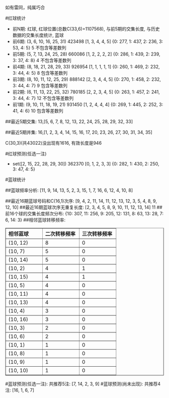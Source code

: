 <!-- 
.. title: 双色球2010035期(2010-03-30)数据分析报告
.. slug: slott-2010035-2010-03-30-report
.. date: 2010-03-31 08:00:00 UTC+08:00
.. tags: Lottery
.. link: 
.. description: 
.. type: text
-->

如有雷同，纯属巧合

<!-- TEASER_END-->

#红球统计

- 前N期: 红球, 红球位置(总数C(33,6)=1107568), 与前5期的交集长度, 与历史数据的交集长度统计, 蓝球
- 前6期: (3, 6, 10, 16, 25, 31) 423498 [1, 3, 4, 4, 5] {0: 277, 1: 437, 2: 236, 3: 53, 4: 5} 5 不包含等差数列
- 前5期: (5, 7, 13, 24, 25, 28) 660086 [1, 2, 2, 2, 2] {0: 286, 1: 439, 2: 239, 3: 37, 4: 8} 4 不包含等差数列
- 前4期: (8, 18, 21, 28, 29, 33) 926954 [1, 1, 1, 1, 1] {0: 260, 1: 469, 2: 232, 3: 44, 4: 5} 8 包含等差数列
- 前3期: (8, 10, 11, 12, 25, 29) 888142 [2, 3, 4, 4, 5] {0: 270, 1: 458, 2: 232, 3: 44, 4: 7} 9 包含等差数列
- 前2期: (6, 11, 13, 22, 25, 32) 780185 [2, 2, 3, 4, 5] {0: 263, 1: 457, 2: 241, 3: 44, 4: 7} 12 不包含等差数列
- 前1期: (9, 10, 11, 18, 19, 21) 931450 [1, 2, 4, 4, 4] {0: 269, 1: 445, 2: 252, 3: 41, 4: 6} 10 包含等差数列

##最近5期交集:
13,[5, 6, 7, 8, 12, 13, 22, 24, 25, 28, 29, 32, 33]

##最近5期并集:
16,[1, 2, 3, 4, 14, 15, 16, 17, 20, 23, 26, 27, 30, 31, 34, 35]

C(30,3)(共43022)没出现有1616, 
有效长度是946

#红球预测(任选一注)

- set([2, 15, 22, 28, 29, 30]) 362370 [0, 1, 2, 3, 3] {0: 282, 1: 430, 2: 250, 3: 47, 4: 5}

#蓝球统计

##蓝球频率分析:
[11, 9, 14, 13, 5, 2, 3, 15, 1, 7, 16, 6, 12, 4, 10, 8]

##最近16期蓝球号码和C(16,1)次序:
[9, 4, 2, 11, 14, 11, 12, 13, 12, 3, 5, 4, 8, 9, 12, 10]
##最近16期蓝球次序无重复长度:
[2, 3, 4, 5, 8, 9, 10, 11, 12, 13, 14] 11
##前16个球的交集长度频次分布:
{10: 307, 11: 256, 9: 205, 12: 131, 8: 63, 13: 28, 7: 6, 14: 3}
##相邻蓝球转移频率:
<table border="1" class="table table-striped dataframe">
  <thead>
    <tr style="text-align: left;">
      <th style="min-width: 100px;">相邻蓝球</th>
      <th style="min-width: 100px;">二次转移频率</th>
      <th style="min-width: 100px;">三次转移频率</th>
    </tr>
  </thead>
  <tbody>
    <tr>
      <td> (10, 12)</td>
      <td> 8</td>
      <td> 0</td>
    </tr>
    <tr>
      <td>  (10, 7)</td>
      <td> 5</td>
      <td> 0</td>
    </tr>
    <tr>
      <td> (10, 14)</td>
      <td> 5</td>
      <td> 0</td>
    </tr>
    <tr>
      <td>  (10, 2)</td>
      <td> 4</td>
      <td> 1</td>
    </tr>
    <tr>
      <td> (10, 15)</td>
      <td> 4</td>
      <td> 1</td>
    </tr>
    <tr>
      <td>  (10, 5)</td>
      <td> 4</td>
      <td> 0</td>
    </tr>
    <tr>
      <td> (10, 11)</td>
      <td> 4</td>
      <td> 0</td>
    </tr>
    <tr>
      <td> (10, 13)</td>
      <td> 4</td>
      <td> 0</td>
    </tr>
    <tr>
      <td>  (10, 4)</td>
      <td> 3</td>
      <td> 0</td>
    </tr>
    <tr>
      <td> (10, 16)</td>
      <td> 3</td>
      <td> 0</td>
    </tr>
    <tr>
      <td>  (10, 3)</td>
      <td> 2</td>
      <td> 0</td>
    </tr>
    <tr>
      <td>  (10, 6)</td>
      <td> 2</td>
      <td> 0</td>
    </tr>
    <tr>
      <td>  (10, 1)</td>
      <td> 1</td>
      <td> 0</td>
    </tr>
    <tr>
      <td>  (10, 8)</td>
      <td> 1</td>
      <td> 0</td>
    </tr>
    <tr>
      <td>  (10, 9)</td>
      <td> 1</td>
      <td> 0</td>
    </tr>
    <tr>
      <td> (10, 10)</td>
      <td> 1</td>
      <td> 0</td>
    </tr>
  </tbody>
</table>
#蓝球预测(任选一注):
共推荐5注: [7, 14, 2, 3, 9]
#蓝球预测(尚未出现):
共推荐4注: [16, 1, 6, 7]

